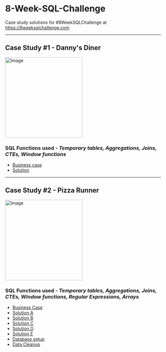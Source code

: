 # 8-Week-SQL-Challenge
Case study solutions for #8WeekSQLChallenge at https://8weeksqlchallenge.com

***

## Case Study #1 - Danny's Diner
<img src="https://user-images.githubusercontent.com/81607668/127727503-9d9e7a25-93cb-4f95-8bd0-20b87cb4b459.png" alt="Image" width="250" height="260">

### SQL Functions used - *Temporary tables, Aggregations, Joins, CTEs, Window functions*

- [Business case](https://github.com/andriibaranets/8-Week-SQL-Challenge/blob/main/Case%20Study%20%231%20-%20Danny's%20Diner/README.md)
- [Solution](https://github.com/andriibaranets/8-Week-SQL-Challenge/blob/main/Case%20Study%20%231%20-%20Danny's%20Diner/Solution.md)

***

## Case Study #2 - Pizza Runner
<img src="https://8weeksqlchallenge.com/images/case-study-designs/2.png" alt="Image" width="250" height="260">

### SQL Functions used - *Temporary tables, Aggregations, Joins, CTEs, Window functions, Regular Expressions, Arrays*

- [Business Case](https://github.com/andriibaranets/8-Week-SQL-Challenge/blob/main/Case%20Study%20%232%20-%20Pizza%20Runner/README.md)
- [Solution A](https://github.com/andriibaranets/8-Week-SQL-Challenge/blob/main/Case%20Study%20%232%20-%20Pizza%20Runner/Solution%20A.md)
- [Solution B](https://github.com/andriibaranets/8-Week-SQL-Challenge/blob/main/Case%20Study%20%232%20-%20Pizza%20Runner/Solution%20B.md)
- [Solution C](https://github.com/andriibaranets/8-Week-SQL-Challenge/blob/main/Case%20Study%20%232%20-%20Pizza%20Runner/Solution%20C.md)
- [Solution D](https://github.com/andriibaranets/8-Week-SQL-Challenge/blob/main/Case%20Study%20%232%20-%20Pizza%20Runner/Solution%20D.md)
- [Solution E](https://github.com/andriibaranets/8-Week-SQL-Challenge/blob/main/Case%20Study%20%232%20-%20Pizza%20Runner/Solution%20E.md)
- [Database setup](https://github.com/andriibaranets/8-Week-SQL-Challenge/blob/main/Case%20Study%20%232%20-%20Pizza%20Runner/DB%20Setup.sql)
- [Data Cleanup](https://github.com/andriibaranets/8-Week-SQL-Challenge/blob/main/Case%20Study%20%232%20-%20Pizza%20Runner/Data%20Cleanup.md)